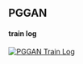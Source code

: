 PGGAN
-------------------------------

#### train log
[![PGGAN Train Log](https://img.youtube.com/vi/pvSaE_BVKJM/0.jpg)](https://www.youtube.com/watch?v=pvSaE_BVKJM)
